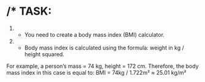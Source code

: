 # /* TASK:

1. - You need to create a body mass index (BMI) calculator.

2. - Body mass index is calculated using the formula:
weight in kg / height squared.

For example, a person’s mass = 74 kg, height = 172 cm. Therefore, the body mass index in this case is equal to:
BMI = 74kg / 1.722m² ≈ 25.01 kg/m²
